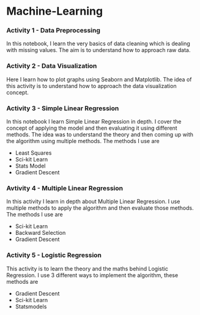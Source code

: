 # Machine-Learning
### Activity 1 - Data Preprocessing 
In this notebook, I learn the very basics of data cleaning which is dealing with missing values. The aim is to understand how to approach raw data. 

### Activity 2 - Data Visualization 
Here I learn how to plot graphs using Seaborn and Matplotlib. The idea of this activity is to understand how to approach the data visualization concept. 

### Activity 3 - Simple Linear Regression 
In this notebook I learn Simple Linear Regression in depth. I cover the concept of applying the model and then evaluating it using different methods. The idea was to understand the theory and then coming up with the algorithm using multiple methods. The methods I use are 
* Least Squares
* Sci-kit Learn
* Stats Model
* Gradient Descent

### Avtivity 4 - Multiple Linear Regression 
In this activity I learn in depth about Multiple Linear Regression. I use multiple methods to apply the algorithm and then evaluate those methods. The methods I use are 
* Sci-kit Learn
* Backward Selection
* Gradient Descent

### Activity 5 - Logistic Regression 
This activity is to learn the theory and the maths behind Logistic Regression. I use 3 different ways to implement the algorithm, these methods are 
* Gradient Descent
* Sci-kit Learn
* Statsmodels
